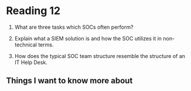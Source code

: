 # Reading 12

1. What are three tasks which SOCs often perform?



2. Explain what a SIEM solution is and how the SOC utilizes it in non-technical terms.



3. How does the typical SOC team structure resemble the structure of an IT Help Desk.



## Things I want to know more about


